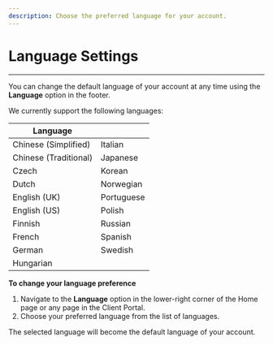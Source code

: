 ```yaml
---
description: Choose the preferred language for your account.
---
```


# Language Settings

***

You can change the default language of your account at any time using the **Language** option in the footer.&#x20;

We currently support the following languages:

<table data-header-hidden data-full-width="false"><thead><tr><th>Language</th><th></th></tr></thead><tbody><tr><td>Chinese (Simplified)</td><td>Italian</td></tr><tr><td>Chinese (Traditional)</td><td>Japanese</td></tr><tr><td>Czech</td><td>Korean</td></tr><tr><td>Dutch</td><td>Norwegian</td></tr><tr><td>English (UK)</td><td>Portuguese</td></tr><tr><td>English (US)</td><td>Polish</td></tr><tr><td>Finnish</td><td>Russian</td></tr><tr><td>French</td><td>Spanish</td></tr><tr><td>German</td><td>Swedish</td></tr><tr><td>Hungarian</td><td></td></tr></tbody></table>

**To change your language preference**

1. Navigate to the **Language** option in the lower-right corner of the Home page or any page in the Client Portal.
2. Choose your preferred language from the list of languages.

The selected language will become the default language of your account.&#x20;
